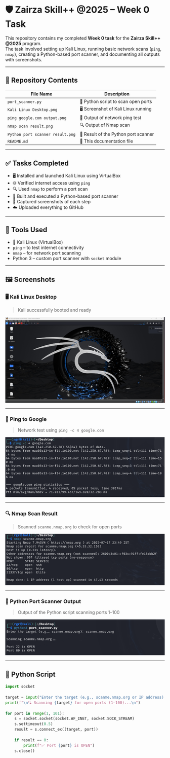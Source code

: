 # 🛡️ Zairza Skill++ @2025 – Week 0 Task

This repository contains my completed **Week 0 task** for the **Zairza Skill++ @2025** program.  
The task involved setting up Kali Linux, running basic network scans (`ping`, `nmap`), creating a Python-based port scanner, and documenting all outputs with screenshots.

---

## 📁 Repository Contents

| File Name                        | Description                                   |
|----------------------------------|-----------------------------------------------|
| `port_scanner.py`               | 🐍 Python script to scan open ports            |
| `Kali Linux Desktop.png`        | 🖥️ Screenshot of Kali Linux running            |
| `ping google.com output.png`    | 📡 Output of network ping test                 |
| `nmap scan result.png`          | 🔍 Output of Nmap scan                         |
| `Python port scanner result.png`| 🐍 Result of the Python port scanner           |
| `README.md`                     | 📝 This documentation file                     |

---

## ✅ Tasks Completed

- 🖥️ Installed and launched Kali Linux using VirtualBox
- 🌐 Verified internet access using `ping`
- 🔍 Used `nmap` to perform a port scan
- 🐍 Built and executed a Python-based port scanner
- 📸 Captured screenshots of each step
- ☁️ Uploaded everything to GitHub

---

## 🧪 Tools Used

- 🐧 Kali Linux (VirtualBox)
- `ping` – to test internet connectivity
- `nmap` – for network port scanning
- Python 3 – custom port scanner with `socket` module

---

## 🖼️ Screenshots

### 🖥️ Kali Linux Desktop
> Kali successfully booted and ready

![Kali Linux Desktop](./Kali%20Linux%20Desktop.png)

---

### 📡 Ping to Google
> Network test using `ping -c 4 google.com`

![Ping Output](./ping%20google.com%20output.png)

---

### 🔍 Nmap Scan Result
> Scanned `scanme.nmap.org` to check for open ports

![Nmap Result](./nmap%20scan%20result.png)

---

### 🐍 Python Port Scanner Output
> Output of the Python script scanning ports 1–100

![Python Scanner Output](./Python%20port%20scanner%20result.png)

---

## 🐍 Python Script

```python
import socket

target = input("Enter the target (e.g., scanme.nmap.org or IP address): ")
print(f"\n🔍 Scanning {target} for open ports (1–100)...\n")

for port in range(1, 101):
    s = socket.socket(socket.AF_INET, socket.SOCK_STREAM)
    s.settimeout(0.5)
    result = s.connect_ex((target, port))
    
    if result == 0:
        print(f"✅ Port {port} is OPEN")
    s.close()
